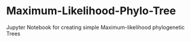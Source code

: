 # Maximum-Likelihood-Phylo-Tree
Jupyter Notebook for creating simple Maximum-likelihood phylogenetic Trees
